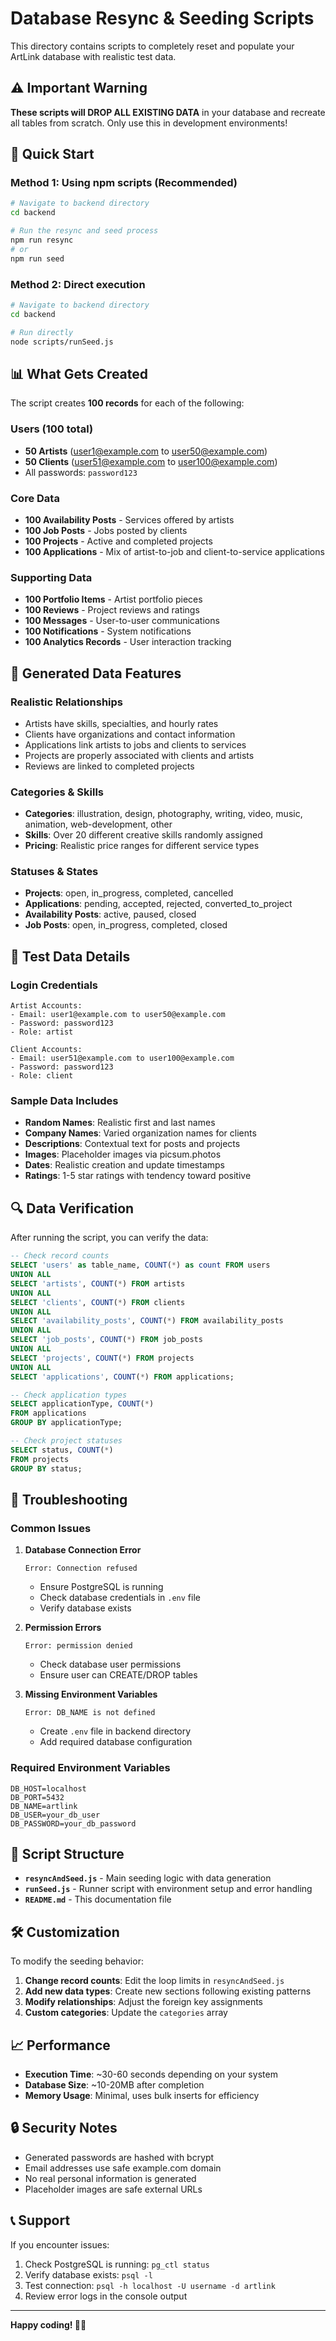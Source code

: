 # Database Resync & Seeding Scripts

This directory contains scripts to completely reset and populate your ArtLink database with realistic test data.

## ⚠️ Important Warning

**These scripts will DROP ALL EXISTING DATA** in your database and recreate all tables from scratch. Only use this in development environments!

## 🚀 Quick Start

### Method 1: Using npm scripts (Recommended)
```bash
# Navigate to backend directory
cd backend

# Run the resync and seed process
npm run resync
# or
npm run seed
```

### Method 2: Direct execution
```bash
# Navigate to backend directory
cd backend

# Run directly
node scripts/runSeed.js
```

## 📊 What Gets Created

The script creates **100 records** for each of the following:

### Users (100 total)
- **50 Artists** (user1@example.com to user50@example.com)
- **50 Clients** (user51@example.com to user100@example.com)
- All passwords: `password123`

### Core Data
- **100 Availability Posts** - Services offered by artists
- **100 Job Posts** - Jobs posted by clients  
- **100 Projects** - Active and completed projects
- **100 Applications** - Mix of artist-to-job and client-to-service applications

### Supporting Data
- **100 Portfolio Items** - Artist portfolio pieces
- **100 Reviews** - Project reviews and ratings
- **100 Messages** - User-to-user communications
- **100 Notifications** - System notifications
- **100 Analytics Records** - User interaction tracking

## 🔧 Generated Data Features

### Realistic Relationships
- Artists have skills, specialties, and hourly rates
- Clients have organizations and contact information
- Applications link artists to jobs and clients to services
- Projects are properly associated with clients and artists
- Reviews are linked to completed projects

### Categories & Skills
- **Categories**: illustration, design, photography, writing, video, music, animation, web-development, other
- **Skills**: Over 20 different creative skills randomly assigned
- **Pricing**: Realistic price ranges for different service types

### Statuses & States
- **Projects**: open, in_progress, completed, cancelled
- **Applications**: pending, accepted, rejected, converted_to_project
- **Availability Posts**: active, paused, closed
- **Job Posts**: open, in_progress, completed, closed

## 🧪 Test Data Details

### Login Credentials
```
Artist Accounts:
- Email: user1@example.com to user50@example.com
- Password: password123
- Role: artist

Client Accounts:  
- Email: user51@example.com to user100@example.com
- Password: password123
- Role: client
```

### Sample Data Includes
- **Random Names**: Realistic first and last names
- **Company Names**: Varied organization names for clients
- **Descriptions**: Contextual text for posts and projects
- **Images**: Placeholder images via picsum.photos
- **Dates**: Realistic creation and update timestamps
- **Ratings**: 1-5 star ratings with tendency toward positive

## 🔍 Data Verification

After running the script, you can verify the data:

```sql
-- Check record counts
SELECT 'users' as table_name, COUNT(*) as count FROM users
UNION ALL
SELECT 'artists', COUNT(*) FROM artists  
UNION ALL
SELECT 'clients', COUNT(*) FROM clients
UNION ALL
SELECT 'availability_posts', COUNT(*) FROM availability_posts
UNION ALL
SELECT 'job_posts', COUNT(*) FROM job_posts
UNION ALL
SELECT 'projects', COUNT(*) FROM projects
UNION ALL
SELECT 'applications', COUNT(*) FROM applications;

-- Check application types
SELECT applicationType, COUNT(*) 
FROM applications 
GROUP BY applicationType;

-- Check project statuses
SELECT status, COUNT(*) 
FROM projects 
GROUP BY status;
```

## 🔧 Troubleshooting

### Common Issues

1. **Database Connection Error**
   ```
   Error: Connection refused
   ```
   - Ensure PostgreSQL is running
   - Check database credentials in `.env` file
   - Verify database exists

2. **Permission Errors**
   ```
   Error: permission denied
   ```
   - Check database user permissions
   - Ensure user can CREATE/DROP tables

3. **Missing Environment Variables**
   ```
   Error: DB_NAME is not defined
   ```
   - Create `.env` file in backend directory
   - Add required database configuration

### Required Environment Variables
```env
DB_HOST=localhost
DB_PORT=5432
DB_NAME=artlink
DB_USER=your_db_user
DB_PASSWORD=your_db_password
```

## 📝 Script Structure

- **`resyncAndSeed.js`** - Main seeding logic with data generation
- **`runSeed.js`** - Runner script with environment setup and error handling
- **`README.md`** - This documentation file

## 🛠️ Customization

To modify the seeding behavior:

1. **Change record counts**: Edit the loop limits in `resyncAndSeed.js`
2. **Add new data types**: Create new sections following existing patterns
3. **Modify relationships**: Adjust the foreign key assignments
4. **Custom categories**: Update the `categories` array

## 📈 Performance

- **Execution Time**: ~30-60 seconds depending on your system
- **Database Size**: ~10-20MB after completion
- **Memory Usage**: Minimal, uses bulk inserts for efficiency

## 🔒 Security Notes

- Generated passwords are hashed with bcrypt
- Email addresses use safe example.com domain
- No real personal information is generated
- Placeholder images are safe external URLs

## 📞 Support

If you encounter issues:

1. Check PostgreSQL is running: `pg_ctl status`
2. Verify database exists: `psql -l`
3. Test connection: `psql -h localhost -U username -d artlink`
4. Review error logs in the console output

---

**Happy coding! 🎨✨**